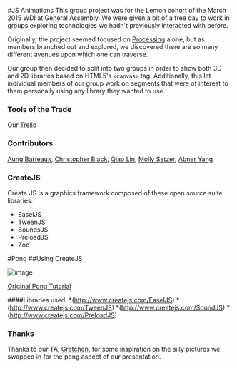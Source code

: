 #JS Animations
This group project was for the Lemon cohort of the March 2015 WDI at General Assembly. We were given a bit of a free day to work in groups exploring technologies we hadn't previously interacted with before. 

Originally, the project seemed focused on [Processing](https://processing.org/) alone, but as members branched out and explored, we discovered there are so many different avenues upon which one can traverse.

Our group then decided to split into two groups in order to show both 3D and 2D libraries based on HTML5's `<canvas>` tag. Additionally, this let individual members of our group work on segments that were of interest to them personally using any library they wanted to use. 

### Tools of the Trade
Our [Trello](https://trello.com/b/De0tTe3r/general-assembly-sweet-libs-group-project)

### Contributors
[Aung Barteaux](https://github.com/aung-barto), [Christopher Black](https://github.com/huckpilot), [Qiao Lin](https://github.com/qclin), [Molly Setzer](https://github.com/MawlSetz), [Abner Yang](http://github.com/sunsheeppoplar)

### CreateJS
Create JS is a graphics framework composed of these open source suite libraries:
   * EaselJS
   * TweenJS
   * SoundsJS
   * PreloadJS
   * Zoe

#Pong
##Using CreateJS

![image](http://i.imgur.com/BzHuVmD.png)

[Original Pong Tutorial](http://code.tutsplus.com/tutorials/learn-createjs-by-building-an-html5-pong-game--active-11845)

####Libraries used:
*(http://www.createjs.com/EaselJS)
*(http://www.createjs.com/TweenJS)
*(http://www.createjs.com/SoundJS)
*(http://www.createjs.com/PreloadJS)





### Thanks
Thanks to our TA, [Gretchen](https://github.com/gretchenziegler), for some inspiration on the silly pictures we swapped in for the pong aspect of our presentation. 


